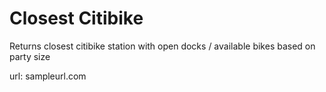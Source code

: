 # Closest Citibike
Returns closest citibike station with open docks / available bikes based on party size

url: sampleurl.com